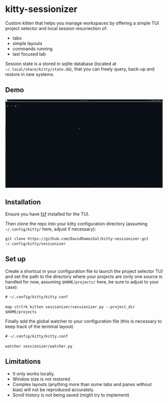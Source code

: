 # kitty-sessionizer
Custom kitten that helps you manage workspaces by offering a simple TUI project selector and local session resurrection of:
- tabs
- simple layouts
- commands running
- last focused tab

Session state is a stored in sqlite database (located at `~/.local/share/kitty/state.db`), that you can freely query, back-up and restore in new systems.

## Demo
![](demo.gif?)

## Installation
Ensure you have [fzf](https://github.com/junegunn/fzf) installed for the TUI.

Then clone the repo into your kitty configuration directory (assuming `~/.config/kitty/` here, adjust if necessary):
```
git clone https://github.com/DavidRamosSal/kitty-sessionizer.git ~/.config/kitty/sessionizer
```

## Set up
Create a shortcut in your configuration file to launch the project selector TUI and set the path to the directory where your projects are (only one source is handled for now, assuming `$HOME/projects/` here, be sure to adjust to your case):
```
# ~/.config/kitty/kitty.conf

map ctrl+k kitten sessionizer/sessionizer.py --project_dir $HOME/projects
```

Finally add the global watcher to your configuration file (this is necessary to keep track of the terminal layout)

```
# ~/.config/kitty/kitty.conf

watcher sessionizer/watcher.py
```

## Limitations
- It only works locally.
- Window size is not restored.
- Complex layouts (anything more than some tabs and panes without bias) will not be reproduced accurately.
- Scroll history is not being saved (might try to implement)

